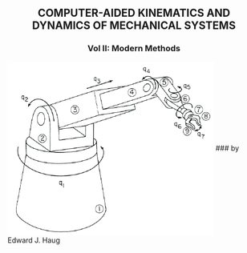 ## <div align="center">COMPUTER-AIDED KINEMATICS AND DYNAMICS OF MECHANICAL SYSTEMS</div>
### <div align="center">Vol II: Modern Methods</div>
<img align="center" src="https://github.com/tammerb/CAKD2/blob/master/robo_arm.png">
### by Edward J. Haug
